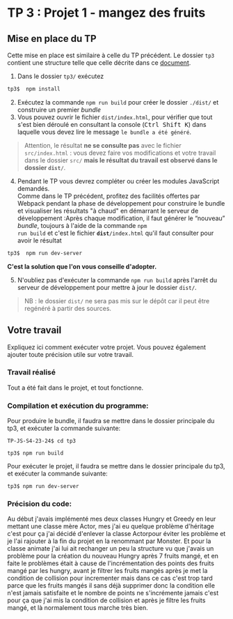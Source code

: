 # TP 3 : Projet 1 - mangez des fruits

## Mise en place du TP

  Cette mise en place est similaire à celle du TP précédent. Le dossier `tp3` contient une structure telle que celle décrite dans ce [document](https://intranet.fil.univ-lille.fr/2020/04/09/nodejs-et-npm/).  
  1. Dans le dossier `tp3/` exécutez
```bash  	  
tp3$  npm install
```  
  2. Exécutez la commande `npm run build` pour créer le dossier `./dist/` et construire un premier *bundle*
  3. Vous pouvez ouvrir le fichier `dist/index.html`, pour vérifier que tout s'est bien déroulé en consultant la console (<kbd>Ctrl Shift K</kbd>) dans laquelle vous devez lire le message `le bundle a été généré`.  

  >  Attention, le résultat <strong>ne se consulte pas</strong> avec le fichier `src/index.html` : vous devez faire vos modifications et votre travail dans le dossier `src/` **mais le résultat du travail est observé dans le dossier `dist/`**.

  4.	Pendant le TP vous devrez compléter ou créer les modules JavaScript demandés.  
    Comme dans le TP précédent, profitez des facilités offertes par Webpack pendant la phase de développement pour construire le bundle et visualiser les résultats "à chaud" en démarrant le serveur de développement :Après chaque modification, il faut générer le <q>nouveau</q> <i>bundle</i>, toujours à l'aide de la commande <code>npm run build</code> et c'est le fichier **`dist`**`/index.html` qu'il faut consulter pour avoir le résultat

```bash
tp3$  npm run dev-server
```

  **C'est la solution que l'on vous conseille d'adopter.**

  5. N'oubliez pas d'exécuter la commande <code>npm run build</code> après l'arrêt du serveur de développement pour mettre à jour le dossier `dist/`.

> NB : le dossier `dist/` ne sera pas mis sur le dépôt car il peut être regénéré à partir des sources.

## Votre travail

Expliquez ici comment exécuter votre projet. Vous pouvez également ajouter toute précision utile sur votre travail.

### Travail réalisé
Tout a été fait dans le projet, et tout fonctionne.

### Compilation et exécution du programme:
Pour produire le bundle, il faudra se mettre dans le dossier principale du tp3, et exécuter la commande suivante:
```
TP-JS-S4-23-24$ cd tp3  
  
tp3$ npm run build
```
Pour exécuter le projet, il faudra se mettre dans le dossier principale du tp3, et exécuter la commande suivante:
```
tp3$ npm run dev-server
```

### Précision du code:
Au début j'avais implémenté mes deux classes Hungry et Greedy en leur mettant une classe mère Actor, mes j'ai eu quelque problème d'héritage c'est pour ça j'ai décidé d'enlever la classe Actorpour éviter les problème et je l'ai rajouter à la fin du projet en la renommant par Monster.
Et pour la classe animate j'ai lui ait rechanger un peu la structure vu que j'avais un problème pour la création du nouveau Hungry après 7 fruits mangé, et en faite le problèmes était à cause de l'incrémentation des points des fruits mangé par les hungry, avant je filtrer les fruits mangés après je met la condition de collision pour incrementer mais dans ce cas c'est trop tard parce que les fruits mangés il sans déjà supprimer donc la condition elle n'est jamais satisfaite et le nombre de points ne s'incrémente jamais c'est pour ça que j'ai mis la condition de collision et après je filtre les fruits mangé, et là normalement tous marche très bien.



